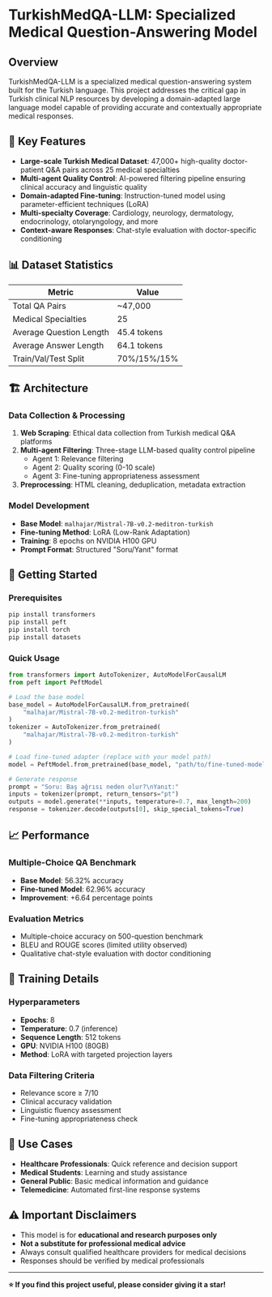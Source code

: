 # TurkishMedQA-LLM: Specialized Medical Question-Answering Model

## Overview

TurkishMedQA-LLM is a specialized medical question-answering system built for the Turkish language. This project addresses the critical gap in Turkish clinical NLP resources by developing a domain-adapted large language model capable of providing accurate and contextually appropriate medical responses.

## 🎯 Key Features

- **Large-scale Turkish Medical Dataset**: 47,000+ high-quality doctor-patient Q&A pairs across 25 medical specialties
- **Multi-agent Quality Control**: AI-powered filtering pipeline ensuring clinical accuracy and linguistic quality
- **Domain-adapted Fine-tuning**: Instruction-tuned model using parameter-efficient techniques (LoRA)
- **Multi-specialty Coverage**: Cardiology, neurology, dermatology, endocrinology, otolaryngology, and more
- **Context-aware Responses**: Chat-style evaluation with doctor-specific conditioning

## 📊 Dataset Statistics

| Metric | Value |
|--------|-------|
| Total QA Pairs | ~47,000 |
| Medical Specialties | 25 |
| Average Question Length | 45.4 tokens |
| Average Answer Length | 64.1 tokens |
| Train/Val/Test Split | 70%/15%/15% |

## 🏗️ Architecture

### Data Collection & Processing
1. **Web Scraping**: Ethical data collection from Turkish medical Q&A platforms
2. **Multi-agent Filtering**: Three-stage LLM-based quality control pipeline
   - Agent 1: Relevance filtering
   - Agent 2: Quality scoring (0-10 scale)
   - Agent 3: Fine-tuning appropriateness assessment
3. **Preprocessing**: HTML cleaning, deduplication, metadata extraction

### Model Development
- **Base Model**: `malhajar/Mistral-7B-v0.2-meditron-turkish`
- **Fine-tuning Method**: LoRA (Low-Rank Adaptation)
- **Training**: 8 epochs on NVIDIA H100 GPU
- **Prompt Format**: Structured "Soru/Yanıt" format

## 🚀 Getting Started

### Prerequisites
```bash
pip install transformers
pip install peft
pip install torch
pip install datasets
```

### Quick Usage

```python
from transformers import AutoTokenizer, AutoModelForCausalLM
from peft import PeftModel

# Load the base model
base_model = AutoModelForCausalLM.from_pretrained(
    "malhajar/Mistral-7B-v0.2-meditron-turkish"
)
tokenizer = AutoTokenizer.from_pretrained(
    "malhajar/Mistral-7B-v0.2-meditron-turkish"
)

# Load fine-tuned adapter (replace with your model path)
model = PeftModel.from_pretrained(base_model, "path/to/fine-tuned-model")

# Generate response
prompt = "Soru: Baş ağrısı neden olur?\nYanıt:"
inputs = tokenizer(prompt, return_tensors="pt")
outputs = model.generate(**inputs, temperature=0.7, max_length=200)
response = tokenizer.decode(outputs[0], skip_special_tokens=True)
```

## 📈 Performance

### Multiple-Choice QA Benchmark
- **Base Model**: 56.32% accuracy
- **Fine-tuned Model**: 62.96% accuracy
- **Improvement**: +6.64 percentage points

### Evaluation Metrics
- Multiple-choice accuracy on 500-question benchmark
- BLEU and ROUGE scores (limited utility observed)
- Qualitative chat-style evaluation with doctor conditioning

## 🔧 Training Details

### Hyperparameters
- **Epochs**: 8
- **Temperature**: 0.7 (inference)
- **Sequence Length**: 512 tokens
- **GPU**: NVIDIA H100 (80GB)
- **Method**: LoRA with targeted projection layers

### Data Filtering Criteria
- Relevance score ≥ 7/10
- Clinical accuracy validation
- Linguistic fluency assessment
- Fine-tuning appropriateness check

## 🎯 Use Cases

- **Healthcare Professionals**: Quick reference and decision support
- **Medical Students**: Learning and study assistance
- **General Public**: Basic medical information and guidance
- **Telemedicine**: Automated first-line response systems

## ⚠️ Important Disclaimers

- This model is for **educational and research purposes only**
- **Not a substitute for professional medical advice**
- Always consult qualified healthcare providers for medical decisions
- Responses should be verified by medical professionals

---

**⭐ If you find this project useful, please consider giving it a star!**
